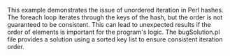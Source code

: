 This example demonstrates the issue of unordered iteration in Perl hashes. The foreach loop iterates through the keys of the hash, but the order is not guaranteed to be consistent. This can lead to unexpected results if the order of elements is important for the program's logic. The bugSolution.pl file provides a solution using a sorted key list to ensure consistent iteration order.